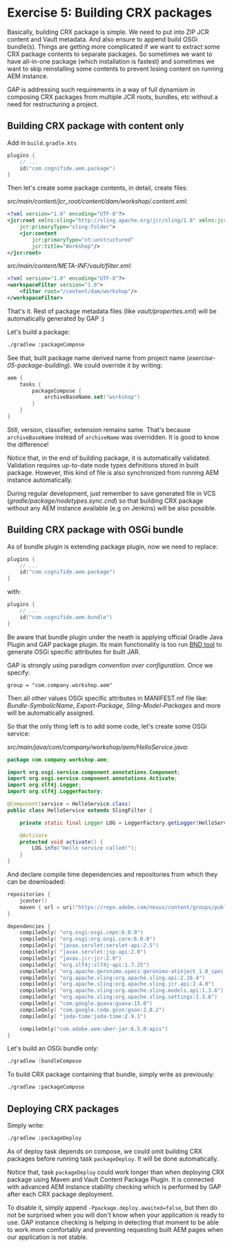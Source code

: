 # Exercise 5: Building CRX packages 

Basically, building CRX package is simple. We need to put into ZIP JCR content and Vault metadata. And also ensure to append build OSGi bundle(s).
Things are getting more complicated if we want to extract some CRX package contents to separate packages.
So sometimes we want to have all-in-one package (which installation is fastest) and sometimes we want to skip reinstalling some contents to prevent losing content on running AEM instance.

GAP is addressing such requirements in a way of full dynamism in composing CRX packages from multiple JCR roots, bundles, etc without a need for restructuring a project.

## Building CRX package with content only

Add in `build.gradle.kts`

```kotlin
plugins {
    // ...
    id("com.cognifide.aem.package")
}
```

Then let's create some package contents, in detail, create files:

*src/main/content/jcr_root/content/dam/workshop/.content.xml*:

```xml
<?xml version="1.0" encoding="UTF-8"?>
<jcr:root xmlns:sling="http://sling.apache.org/jcr/sling/1.0" xmlns:jcr="http://www.jcp.org/jcr/1.0" xmlns:nt="http://www.jcp.org/jcr/nt/1.0"
    jcr:primaryType="sling:Folder">
    <jcr:content
        jcr:primaryType="nt:unstructured"
        jcr:title="Workshop"/>
</jcr:root>
```

*src/main/content/META-INF/vault/filter.xml*:

```xml
<?xml version="1.0" encoding="UTF-8"?>
<workspaceFilter version="1.0">
    <filter root="/content/dam/workshop"/>
</workspaceFilter>
```

That's it. Rest of package metadata files (like *vault/properties.xml*) will be automatically generated by GAP :)

Let's build a package:

```bash
./gradlew :packageCompose
```

See that, built package name derived name from project name (*exercise-05-package-building*). We could override it by writing:

```kotlin
aem {
    tasks {
        packageCompose {
            archiveBaseName.set("workshop")
        }   
    }   
}
```

Still, version, classifier, extension remains same. That's because `archiveBaseName` instead of `archiveName` was overridden.
It is good to know the difference!

Notice that, in the end of building package, it is automatically validated.
Validation requires up-to-date node types definitions stored in built package. 
However, this kind of file is also synchronized from running AEM instance automatically.

During regular development, just remember to save generated file in VCS (*gradle/package/nodetypes.sync.cnd*) 
so that building CRX package without any AEM instance available (e.g on Jenkins) will be also possible.

## Building CRX package with OSGi bundle

As of bundle plugin is extending package plugin, now we need to replace:

```kotlin
plugins {
    // ...
    id("com.cognifide.aem.package")
}
```

with:

```kotlin
plugins {
    // ...
    id("com.cognifide.aem.bundle")
}
```

Be aware that bundle plugin under the neath is applying official Gradle Java Plugin and GAP package plugin.
Its main functionality is too run [BND tool](https://bnd.bndtools.org/) to generate OSGi specific attributes for built JAR.

GAP is strongly using paradigm *convention over configuration*. Once we specify:

```
group = "com.company.workshop.aem"
```

Then all other values OSGi specific attributes in MANIFEST.mf file like: 
*Bundle-SymbolicName*, *Export-Package*, *Sling-Model-Packages* and more will be automatically assigned.

So that the only thing left is to add some code, let's create some OSGi service:

*src/main/java/com/company/workshop/aem/HelloService.java*:

```java
package com.company.workshop.aem;

import org.osgi.service.component.annotations.Component;
import org.osgi.service.component.annotations.Activate;
import org.slf4j.Logger;
import org.slf4j.LoggerFactory;

@Component(service = HelloService.class)
public class HelloService extends SlingFilter {

    private static final Logger LOG = LoggerFactory.getLogger(HelloService.class);

    @Activate
    protected void activate() {
        LOG.info("Hello service called!");
    }
}

```

And declare compile time dependencies and repositories from which they can be downloaded:

```kotlin
repositories {
    jcenter()
    maven { url = uri("https://repo.adobe.com/nexus/content/groups/public") }
}

dependencies {
    compileOnly( "org.osgi:osgi.cmpn:6.0.0")
    compileOnly( "org.osgi:org.osgi.core:6.0.0")
    compileOnly( "javax.servlet:servlet-api:2.5")
    compileOnly( "javax.servlet:jsp-api:2.0")
    compileOnly( "javax.jcr:jcr:2.0")
    compileOnly( "org.slf4j:slf4j-api:1.7.25")
    compileOnly( "org.apache.geronimo.specs:geronimo-atinject_1.0_spec:1.0")
    compileOnly( "org.apache.sling:org.apache.sling.api:2.16.4")
    compileOnly( "org.apache.sling:org.apache.sling.jcr.api:2.4.0")
    compileOnly( "org.apache.sling:org.apache.sling.models.api:1.3.6")
    compileOnly( "org.apache.sling:org.apache.sling.settings:1.3.8")
    compileOnly( "com.google.guava:guava:15.0")
    compileOnly( "com.google.code.gson:gson:2.8.2")
    compileOnly( "joda-time:joda-time:2.9.1")

    compileOnly("com.adobe.aem:uber-jar:6.5.0:apis")
}
```

Let's build an OSGi bundle only:

```bash
./gradlew :bundleCompose
```

To build CRX package containing that bundle, simply write as previously:

```bash
./gradlew :packageCompose
```

## Deploying CRX packages

Simply write:

```bash
./gradlew :packageDeploy
```

As of deploy task depends on compose, we could omit building CRX packages before running task `packageDeploy`. It will be done automatically.

Notice that, task `packageDeploy` could work longer than when deploying CRX package using Maven and Vault Content Package Plugin.
It is connected with advanced AEM instance stability checking which is performed by GAP after each CRX package deployment.

To disable it, simply append `-Ppackage.deploy.awaited=false`, but then do not be surprised when you will don't know when your application is ready to use.
GAP instance checking is helping in detecting that moment to be able to work more comfortably and preventing requesting built AEM pages when our application is not stable.
